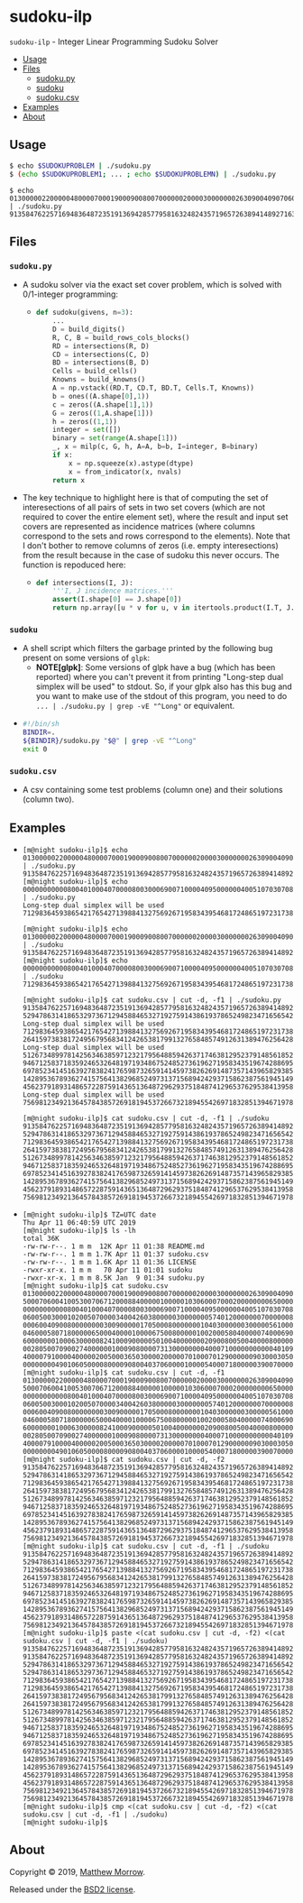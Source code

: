 # **sudoku-ilp**

``sudoku-ilp`` - Integer Linear Programming Sudoku Solver

* [Usage](#usage)
* [Files](#files)
    * [sudoku.py](#sudokupy)
    * [sudoku](#sudoku)
    * [sudoku.csv](#sudokucsv)
* [Examples](#examples)
* [About](#about)

## Usage

~~~sh
$ echo $SUDOKUPROBLEM | ./sudoku.py
$ (echo $SUDOKUPROBLEM1; ... ; echo $SUDOKUPROBLEMN) | ./sudoku.py
~~~

~~~
$ echo 013000002200000480000700019000900800700000020000300000002630900409070600001490008 | ./sudoku.py
913584762257169483648723519136942857795816324824357196572638941489271635361495278
~~~

## Files

### `sudoku.py`
* A sudoku solver via the exact set cover problem, which is solved with 0/1-integer programming:
    * ~~~python
      def sudoku(givens, n=3):
          ...
          D = build_digits()
          R, C, B = build_rows_cols_blocks()
          RD = intersections(R, D)
          CD = intersections(C, D)
          BD = intersections(B, D)
          Cells = build_cells()
          Knowns = build_knowns()
          A = np.vstack((RD.T, CD.T, BD.T, Cells.T, Knowns))
          b = ones((A.shape[0],1))
          c = zeros((A.shape[1],1))
          G = zeros((1,A.shape[1]))
          h = zeros((1,1))
          integer = set([])
          binary = set(range(A.shape[1]))
          _, x = milp(c, G, h, A=A, b=b, I=integer, B=binary)
          if x:
              x = np.squeeze(x).astype(dtype)
              x = from_indicator(x, nvals)
          return x
      ~~~
* The key technique to highlight here is that of computing the set
  of interesections of all pairs of sets in two set covers (which are
  not required to cover the entire element set), where the result and
  input set covers are represented as incidence matrices (where columns
  correspond to the sets and rows correspond to the elements). Note that
  I don't bother to remove columns of zeros (i.e. empty interesections)
  from the result because in the case of sudoku this never occurs. The
  function is repoduced here:
    * ~~~python
      def intersections(I, J):
          '''I, J incidence matrices.'''
          assert(I.shape[0] == J.shape[0])
          return np.array([u * v for u, v in itertools.product(I.T, J.T)]).T
      ~~~

### `sudoku`
* A shell script which filters the garbage printed by the following bug present on some versions of `glpk`:
    * **NOTE[glpk]**: Some versions of glpk have a bug (which has been
      reported) where you can't prevent it from printing "Long-step dual
      simplex will be used" to stdout. So, if your glpk also has this bug
      and you want to make use of the stdout of this program, you need to do
      `... | ./sudoku.py | grep -vE "^Long"` or equivalent.
* ~~~sh
  #!/bin/sh
  BINDIR=.
  ${BINDIR}/sudoku.py "$@" | grep -vE "^Long"
  exit 0
  ~~~

### `sudoku.csv`
* A csv containing some test problems (column one) and their solutions (column two).

## Examples

* ~~~
  [m@night sudoku-ilp]$ echo 013000002200000480000700019000900800700000020000300000002630900409070600001490008 | ./sudoku.py
  913584762257169483648723519136942857795816324824357196572638941489271635361495278
  [m@night sudoku-ilp]$ echo 000000000008004010004070000800300069007100004095000000400510703070800900500006080 | ./sudoku.py
  Long-step dual simplex will be used
  712983645938654217654271398841327569267195834395468172486519723173842956529736481

  [m@night sudoku-ilp]$ echo 013000002200000480000700019000900800700000020000300000002630900409070600001490008 | ./sudoku
  913584762257169483648723519136942857795816324824357196572638941489271635361495278
  [m@night sudoku-ilp]$ echo 000000000008004010004070000800300069007100004095000000400510703070800900500006080 | ./sudoku
  712983645938654217654271398841327569267195834395468172486519723173842956529736481

  [m@night sudoku-ilp]$ cat sudoku.csv | cut -d, -f1 | ./sudoku.py
  913584762257169483648723519136942857795816324824357196572638941489271635361495278
  529478631418653297367129458846532719275914386193786524982347165654291873731865942
  Long-step dual simplex will be used
  712983645938654217654271398841327569267195834395468172486519723173842956529736481
  264159738381724956795683412426538179913276584857491263138947625642815397579362841
  Long-step dual simplex will be used
  512673489978142563463859712321795648859426371746381295237914856185267934694538127
  946712583718359246532648197193486752485273619627195834351967428869524371274831965
  697852341451639278382417659873265914145973826269148735714396582938521467526784193
  142895367893627415756413829685249731371568942429371586238756194514932678967184253
  456237918931486572287591436513648729629375184874129653762953841395814267148762395
  Long-step dual simplex will be used
  756981234921364578438572691819453726673218945542697183285139467197846352364725819

  [m@night sudoku-ilp]$ cat sudoku.csv | cut -d, -f1 | ./sudoku
  913584762257169483648723519136942857795816324824357196572638941489271635361495278
  529478631418653297367129458846532719275914386193786524982347165654291873731865942
  712983645938654217654271398841327569267195834395468172486519723173842956529736481
  264159738381724956795683412426538179913276584857491263138947625642815397579362841
  512673489978142563463859712321795648859426371746381295237914856185267934694538127
  946712583718359246532648197193486752485273619627195834351967428869524371274831965
  697852341451639278382417659873265914145973826269148735714396582938521467526784193
  142895367893627415756413829685249731371568942429371586238756194514932678967184253
  456237918931486572287591436513648729629375184874129653762953841395814267148762395
  756981234921364578438572691819453726673218945542697183285139467197846352364725819
  ~~~

* ~~~
  [m@night sudoku-ilp]$ TZ=UTC date
  Thu Apr 11 06:40:59 UTC 2019
  [m@night sudoku-ilp]$ ls -lh
  total 36K
  -rw-rw-r--. 1 m m  12K Apr 11 01:38 README.md
  -rw-rw-r--. 1 m m 1.7K Apr 11 01:37 sudoku.csv
  -rw-rw-r--. 1 m m 1.6K Apr 11 01:36 LICENSE
  -rwxr-xr-x. 1 m m   70 Apr 11 01:01 sudoku
  -rwxr-xr-x. 1 m m 8.5K Jan  9 01:34 sudoku.py
  [m@night sudoku-ilp]$ cat sudoku.csv
  013000002200000480000700019000900800700000020000300000002630900409070600001490008,913584762257169483648723519136942857795816324824357196572638941489271635361495278
  500070600410053007067120008840000010000010306000700020000000065000000870030000000,529478631418653297367129458846532719275914386193786524982347165654291873731865942
  000000000008004010004070000800300069007100004095000000400510703070800900500006080,712983645938654217654271398841327569267195834395468172486519723173842956529736481
  060050030001020050700003400426038000003000000057401200000007000000810007000060001,264159738381724956795683412426538179913276584857491263138947625642815397579362841
  000600409008000000003009000001705000800000001040300000030000056100000030094008007,512673489978142563463859712321795648859426371746381295237914856185267934694538127
  046000580718000006500040000100006750080000010020005804000007400069000070200001000,946712583718359246532648197193486752485273619627195834351967428869524371274831965
  600000001000630000082410009000005010040000000209008005004000080000020460500000000,697852341451639278382417659873265914145973826269148735714396582938521467526784193
  002805007090027400000010009080000731300000000400071000000000004010900000000000253,142895367893627415756413829685249731371568942429371586238756194514932678967184253
  400007910000400000200500036503000020000070100070129000000903000305000060000060000,456237918931486572287591436513648729629375184874129653762953841395814267148762395
  000000004901060500008000090800403706000010000540007180000039007000040050000700810,756981234921364578438572691819453726673218945542697183285139467197846352364725819
  [m@night sudoku-ilp]$ cat sudoku.csv | cut -d, -f1
  013000002200000480000700019000900800700000020000300000002630900409070600001490008
  500070600410053007067120008840000010000010306000700020000000065000000870030000000
  000000000008004010004070000800300069007100004095000000400510703070800900500006080
  060050030001020050700003400426038000003000000057401200000007000000810007000060001
  000600409008000000003009000001705000800000001040300000030000056100000030094008007
  046000580718000006500040000100006750080000010020005804000007400069000070200001000
  600000001000630000082410009000005010040000000209008005004000080000020460500000000
  002805007090027400000010009080000731300000000400071000000000004010900000000000253
  400007910000400000200500036503000020000070100070129000000903000305000060000060000
  000000004901060500008000090800403706000010000540007180000039007000040050000700810
  [m@night sudoku-ilp]$ cat sudoku.csv | cut -d, -f2
  913584762257169483648723519136942857795816324824357196572638941489271635361495278
  529478631418653297367129458846532719275914386193786524982347165654291873731865942
  712983645938654217654271398841327569267195834395468172486519723173842956529736481
  264159738381724956795683412426538179913276584857491263138947625642815397579362841
  512673489978142563463859712321795648859426371746381295237914856185267934694538127
  946712583718359246532648197193486752485273619627195834351967428869524371274831965
  697852341451639278382417659873265914145973826269148735714396582938521467526784193
  142895367893627415756413829685249731371568942429371586238756194514932678967184253
  456237918931486572287591436513648729629375184874129653762953841395814267148762395
  756981234921364578438572691819453726673218945542697183285139467197846352364725819
  [m@night sudoku-ilp]$ cat sudoku.csv | cut -d, -f1 | ./sudoku
  913584762257169483648723519136942857795816324824357196572638941489271635361495278
  529478631418653297367129458846532719275914386193786524982347165654291873731865942
  712983645938654217654271398841327569267195834395468172486519723173842956529736481
  264159738381724956795683412426538179913276584857491263138947625642815397579362841
  512673489978142563463859712321795648859426371746381295237914856185267934694538127
  946712583718359246532648197193486752485273619627195834351967428869524371274831965
  697852341451639278382417659873265914145973826269148735714396582938521467526784193
  142895367893627415756413829685249731371568942429371586238756194514932678967184253
  456237918931486572287591436513648729629375184874129653762953841395814267148762395
  756981234921364578438572691819453726673218945542697183285139467197846352364725819
  [m@night sudoku-ilp]$ paste <(cat sudoku.csv | cut -d, -f2) <(cat sudoku.csv | cut -d, -f1 | ./sudoku)
  913584762257169483648723519136942857795816324824357196572638941489271635361495278	913584762257169483648723519136942857795816324824357196572638941489271635361495278
  529478631418653297367129458846532719275914386193786524982347165654291873731865942	529478631418653297367129458846532719275914386193786524982347165654291873731865942
  712983645938654217654271398841327569267195834395468172486519723173842956529736481	712983645938654217654271398841327569267195834395468172486519723173842956529736481
  264159738381724956795683412426538179913276584857491263138947625642815397579362841	264159738381724956795683412426538179913276584857491263138947625642815397579362841
  512673489978142563463859712321795648859426371746381295237914856185267934694538127	512673489978142563463859712321795648859426371746381295237914856185267934694538127
  946712583718359246532648197193486752485273619627195834351967428869524371274831965	946712583718359246532648197193486752485273619627195834351967428869524371274831965
  697852341451639278382417659873265914145973826269148735714396582938521467526784193	697852341451639278382417659873265914145973826269148735714396582938521467526784193
  142895367893627415756413829685249731371568942429371586238756194514932678967184253	142895367893627415756413829685249731371568942429371586238756194514932678967184253
  456237918931486572287591436513648729629375184874129653762953841395814267148762395	456237918931486572287591436513648729629375184874129653762953841395814267148762395
  756981234921364578438572691819453726673218945542697183285139467197846352364725819	756981234921364578438572691819453726673218945542697183285139467197846352364725819
  [m@night sudoku-ilp]$ cmp <(cat sudoku.csv | cut -d, -f2) <(cat sudoku.csv | cut -d, -f1 | ./sudoku)
  [m@night sudoku-ilp]$
  ~~~

## About

Copyright © 2019, [Matthew Morrow](https://github.com/moonpatio).

Released under the [BSD2 license](LICENSE).
